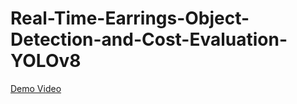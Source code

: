 
# Real-Time-Earrings-Object-Detection-and-Cost-Evaluation-YOLOv8
[Demo Video](https://youtu.be/l5GYNe5-2P8)


